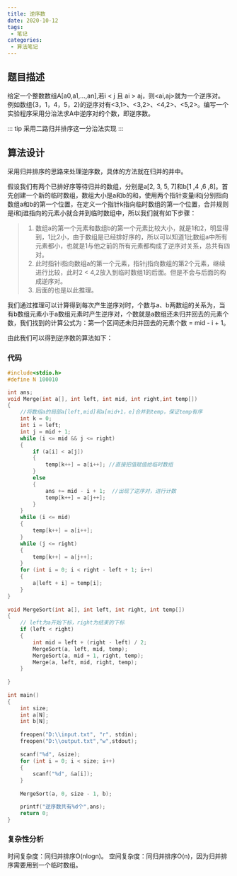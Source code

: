 ```yaml
---
title: 逆序数
date: 2020-10-12
tags:
 - 笔记
categories:
 - 算法笔记
---
```



## 题目描述
给定一个整数数组A[a0,a1,...,an],若i < j 且 ai > aj，则<ai,aj>就为一个逆序对。例如数组{3，1，4，5，2}的逆序对有<3,1>、<3,2>、<4,2>、<5,2>。编写一个实验程序采用分治法求A中逆序对的个数，即逆序数。

::: tip
采用二路归并排序这一分治法实现
:::

## 算法设计
采用归并排序的思路来处理逆序数，具体的方法就在归并的并中。  

假设我们有两个已排好序等待归并的数组，分别是a[2, 3, 5, 7]和b[1 ,4 ,6 ,8]。首先创建一个新的临时数组，数组大小是a和b的和，使用两个指针变量i和j分别指向数组a和b的第一个位置，在定义一个指针k指向临时数组的第一个位置，合并规则是i和j谁指向的元素小就合并到临时数组中，所以我们就有如下步骤：
> 1. 数组a的第一个元素和数组b的第一个元素比较大小，就是1和2，明显得到，1比2小，由于数组是已经排好序的，所以可以知道1比数组a中所有元素都小，也就是1与他之前的所有元素都构成了逆序对关系，总共有四对。
> 2. 此时指针i指向数组a的第一个元素，指针j指向数组的第2个元素，继续进行比较，此时2 < 4,2放入到临时数组1的后面。但是不会与后面的构成逆序对。
> 3. 后面的也是以此推理。

我们通过推理可以计算得到每次产生逆序对时，个数与a、b两数组的关系为，当有b数组元素小于a数组元素时产生逆序对，个数就是a数组还未归并回去的元素个数，我们找到的计算公式为：第一个区间还未归并回去的元素个数 = mid - i + 1。  

由此我们可以得到逆序数的算法如下：

### 代码
```c
#include<stdio.h> 
#define N 100010

int ans;
void Merge(int a[], int left, int mid, int right,int temp[])
{
	//将数组a的局部a[left,mid]和a[mid+1，e]合并到temp，保证temp有序
	int k = 0;
	int i = left;
	int j = mid + 1;
	while (i <= mid && j <= right)
	{
		if (a[i] < a[j])
		{
			temp[k++] = a[i++]; //直接把值赋值给临时数组
		}
		else
		{
			ans += mid - i + 1;  //出现了逆序对，进行计数
			temp[k++] = a[j++];
		}
	}
	while (i <= mid)
	{
		temp[k++] = a[i++];
	}
	while (j <= right)
	{
		temp[k++] = a[j++];
	}
	for (int i = 0; i < right - left + 1; i++)
	{
		a[left + i] = temp[i];
	}
}
 
void MergeSort(int a[], int left, int right, int temp[])
{
	// left为a开始下标，right为结束的下标
	if (left < right)
	{
		int mid = left + (right - left) / 2;
		MergeSort(a, left, mid, temp);
		MergeSort(a, mid + 1, right, temp);
		Merge(a, left, mid, right, temp);
	}
	
}
 
int main()
{
	int size;
	int a[N];
	int b[N];
	
	freopen("D:\\input.txt", "r", stdin);           
	freopen("D:\\output.txt","w",stdout); 
	
	scanf("%d", &size);
	for (int i = 0; i < size; i++)
	{
		scanf("%d", &a[i]);
	}
	
	MergeSort(a, 0, size - 1, b);

	printf("逆序数共有%d个",ans);
	return 0;
}
```

### 复杂性分析
时间复杂度：同归并排序O(nlogn)。
空间复杂度：同归并排序O(n)，因为归并排序需要用到一个临时数组。

